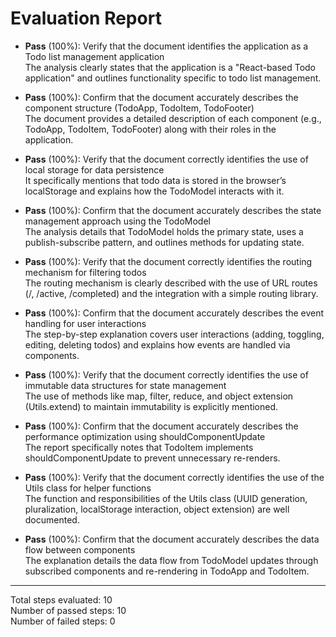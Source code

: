 # Evaluation Report

- **Pass** (100%): Verify that the document identifies the application as a Todo list management application  
  The analysis clearly states that the application is a "React-based Todo application" and outlines functionality specific to todo list management.

- **Pass** (100%): Confirm that the document accurately describes the component structure (TodoApp, TodoItem, TodoFooter)  
  The document provides a detailed description of each component (e.g., TodoApp, TodoItem, TodoFooter) along with their roles in the application.

- **Pass** (100%): Verify that the document correctly identifies the use of local storage for data persistence  
  It specifically mentions that todo data is stored in the browser’s localStorage and explains how the TodoModel interacts with it.

- **Pass** (100%): Confirm that the document accurately describes the state management approach using the TodoModel  
  The analysis details that TodoModel holds the primary state, uses a publish-subscribe pattern, and outlines methods for updating state.

- **Pass** (100%): Verify that the document correctly identifies the routing mechanism for filtering todos  
  The routing mechanism is clearly described with the use of URL routes (/, /active, /completed) and the integration with a simple routing library.

- **Pass** (100%): Confirm that the document accurately describes the event handling for user interactions  
  The step-by-step explanation covers user interactions (adding, toggling, editing, deleting todos) and explains how events are handled via components.

- **Pass** (100%): Verify that the document correctly identifies the use of immutable data structures for state management  
  The use of methods like map, filter, reduce, and object extension (Utils.extend) to maintain immutability is explicitly mentioned.

- **Pass** (100%): Confirm that the document accurately describes the performance optimization using shouldComponentUpdate  
  The report specifically notes that TodoItem implements shouldComponentUpdate to prevent unnecessary re-renders.

- **Pass** (100%): Verify that the document correctly identifies the use of the Utils class for helper functions  
  The function and responsibilities of the Utils class (UUID generation, pluralization, localStorage interaction, object extension) are well documented.

- **Pass** (100%): Confirm that the document accurately describes the data flow between components  
  The explanation details the data flow from TodoModel updates through subscribed components and re-rendering in TodoApp and TodoItem.

---

Total steps evaluated: 10  
Number of passed steps: 10  
Number of failed steps: 0